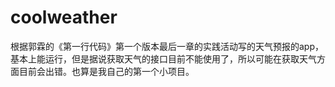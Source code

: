 # coolweather
根据郭霖的《第一行代码》第一个版本最后一章的实践活动写的天气预报的app，基本上能运行，但是据说获取天气的接口目前不能使用了，所以可能在获取天气方面目前会出错。也算是我自己的第一个小项目。
